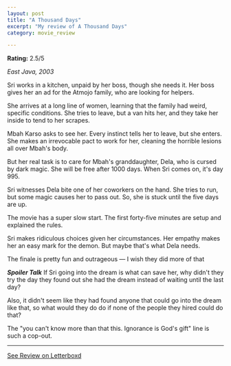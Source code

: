 ```yaml
---
layout: post
title: "A Thousand Days"
excerpt: "My review of A Thousand Days"
category: movie_review

---
```


**Rating:** 2.5/5

<i>East Java, 2003</i>

Sri works in a kitchen, unpaid by her boss, though she needs it. Her boss gives her an ad for the Atmojo family, who are looking for helpers.

She arrives at a long line of women, learning that the family had weird, specific conditions. She tries to leave, but a van hits her, and they take her inside to tend to her scrapes.

Mbah Karso asks to see her. Every instinct tells her to leave, but she enters. She makes an irrevocable pact to work for her, cleaning the horrible lesions all over Mbah's body.

But her real task is to care for Mbah's granddaughter, Dela, who is cursed by dark magic. She will be free after 1000 days. When Sri comes on, it's day 995.

Sri witnesses Dela bite one of her coworkers on the hand. She tries to run, but some magic causes her to pass out. So, she is stuck until the five days are up.

The movie has a super slow start. The first forty-five minutes are setup and explained the rules.

Sri makes ridiculous choices given her circumstances. Her empathy makes her an easy mark for the demon. But maybe that's what Dela needs.

The finale is pretty fun and outrageous — I wish they did more of that


<b>***Spoiler Talk***</b>
If Sri going into the dream is what can save her, why didn't they try the day they found out she had the dream instead of waiting until the last day?

Also, it didn't seem like they had found anyone that could go into the dream like that, so what would they do do if none of the people they hired could do that?

The "you can't know more than that this. Ignorance is God's gift" line is such a cop-out.

<hr>

[See Review on Letterboxd](https://boxd.it/5jnQYJ)
